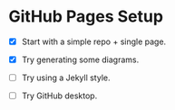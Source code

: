 # GitHub Pages Setup

- [x] Start with a simple repo + single page.
- [x] Try generating some diagrams.
- [ ] Try using a Jekyll style.
- [ ] Try GitHub desktop.

